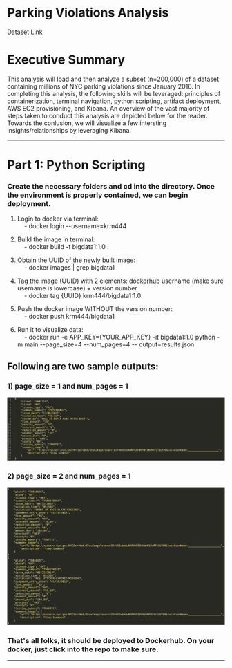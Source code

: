 # Parking Violations Analysis

[Dataset Link](https://data.cityofnewyork.us/resource/nc67-uf89.json)

# Executive Summary
This analysis will load and then analyze a subset (n=200,000) of a dataset containing millions of NYC parking violations since January 2016. In completing this analysis, the following skills will be leveraged: principles of containerization, terminal navigation, python scripting, artifact deployment, AWS EC2 provisioning, and Kibana. An overview of the vast majority of steps taken to conduct this analysis are depicted below for the reader. Towards the conlusion, we will visualize a few intersting insights/relationships by leveraging Kibana.
____________________________________________________________________________________________________________________________

# Part 1: Python Scripting

### Create the necessary folders and cd into the directory. Once the environment is properly contained, we can begin deployment.

1) Login to docker via terminal:\
&nbsp;&nbsp;&nbsp;&nbsp;- docker login --username=krm444

2) Build the image in terminal:\
&nbsp;&nbsp;&nbsp;&nbsp;- docker build -t bigdata1:1.0 .
  
3) Obtain the UUID of the newly built image:\
&nbsp;&nbsp;&nbsp;&nbsp;- docker images | grep bigdata1

4) Tag the image (UUID) with 2 elements: dockerhub username (make sure username is lowercase) + version number\
&nbsp;&nbsp;&nbsp;&nbsp;- docker tag {UUID} krm444/bigdata1:1.0

5) Push the docker image WITHOUT the version number:\
&nbsp;&nbsp;&nbsp;&nbsp;- docker push krm444/bigdata1

6) Run it to visualize data:\
&nbsp;&nbsp;&nbsp;&nbsp;- docker run -e APP_KEY={YOUR_APP_KEY} -it bigdata1:1.0 python -m main --page_size=4 --num_pages=4 --     output=results.json


## Following are two sample outputs:

### 1) page_size = 1 and num_pages = 1
![](Images/2.png)

### 2) page_size = 2 and num_pages = 1
![](Images/1.png)

### That's all folks, it should be deployed to Dockerhub. On your docker, just click into the repo to make sure.
____________________________________________________________________________________________________________________________
